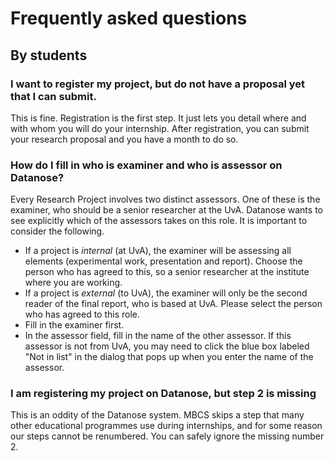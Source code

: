 # Frequently asked questions

## By students

### I want to register my project, but do not have a proposal yet that I can submit.
This is fine. Registration is the first step. It just lets you detail where and with whom you will do your internship. After registration, you can submit your research proposal and you have a month to do so.

### How do I fill in who is examiner and who is assessor on Datanose?
Every Research Project involves two distinct assessors. One of these is the examiner, who should be a senior researcher at the UvA. Datanose wants to see explicitly which of the assessors takes on this role. It is important to consider the following.

* If a project is *internal* (at UvA), the examiner will be assessing all elements (experimental work, presentation and report). Choose the person who has agreed to this, so a senior researcher at the institute where you are working.
* If a project is *external* (to UvA), the examiner will only be the second reader of the final report, who is based at UvA. Please select the person who has agreed to this role.
* Fill in the examiner first.
* In the assessor field, fill in the name of the other assessor. If this assessor is not from UvA, you may need to click the blue box labeled "Not in list" in the dialog that pops up when you enter the name of the assessor.

### I am registering my project on Datanose, but step 2 is missing
This is an oddity of the Datanose system. MBCS skips a step that many other educational programmes use during internships, and for some reason our steps cannot be renumbered. You can safely ignore the missing number 2.

